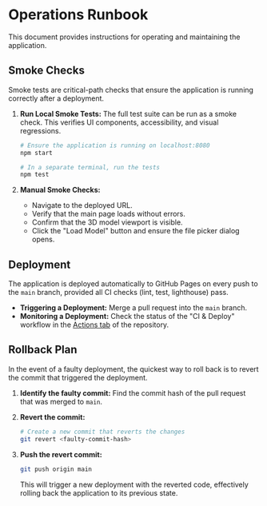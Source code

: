 # Operations Runbook

This document provides instructions for operating and maintaining the application.

## Smoke Checks

Smoke tests are critical-path checks that ensure the application is running correctly after a deployment.

1.  **Run Local Smoke Tests:**
    The full test suite can be run as a smoke check. This verifies UI components, accessibility, and visual regressions.
    ```bash
    # Ensure the application is running on localhost:8080
    npm start

    # In a separate terminal, run the tests
    npm test
    ```

2.  **Manual Smoke Checks:**
    *   Navigate to the deployed URL.
    *   Verify that the main page loads without errors.
    *   Confirm that the 3D model viewport is visible.
    *   Click the "Load Model" button and ensure the file picker dialog opens.

## Deployment

The application is deployed automatically to GitHub Pages on every push to the `main` branch, provided all CI checks (lint, test, lighthouse) pass.

*   **Triggering a Deployment:** Merge a pull request into the `main` branch.
*   **Monitoring a Deployment:** Check the status of the "CI & Deploy" workflow in the [Actions tab](https://github.com/melbinjp/3d_modelview/actions) of the repository.

## Rollback Plan

In the event of a faulty deployment, the quickest way to roll back is to revert the commit that triggered the deployment.

1.  **Identify the faulty commit:**
    Find the commit hash of the pull request that was merged to `main`.

2.  **Revert the commit:**
    ```bash
    # Create a new commit that reverts the changes
    git revert <faulty-commit-hash>
    ```

3.  **Push the revert commit:**
    ```bash
    git push origin main
    ```
    This will trigger a new deployment with the reverted code, effectively rolling back the application to its previous state.
